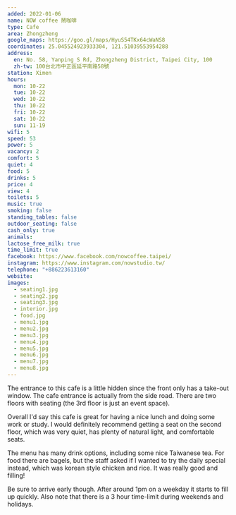```yaml
---
added: 2022-01-06
name: NOW coffee 鬧咖啡
type: Cafe
area: Zhongzheng
google_maps: https://goo.gl/maps/HyuS54TKx64cWaNS8
coordinates: 25.045524923933304, 121.51039553954288
address:
  en: No. 58, Yanping S Rd, Zhongzheng District, Taipei City, 100
  zh-tw: 100台北市中正區延平南路58號
station: Ximen
hours:
  mon: 10-22
  tue: 10-22
  wed: 10-22
  thu: 10-22
  fri: 10-22
  sat: 10-22
  sun: 11-19
wifi: 5
speed: 53
power: 5
vacancy: 2
comfort: 5
quiet: 4
food: 5
drinks: 5
price: 4
view: 4
toilets: 5
music: true
smoking: false
standing_tables: false
outdoor_seating: false
cash_only: true
animals: 
lactose_free_milk: true
time_limit: true
facebook: https://www.facebook.com/nowcoffee.taipei/
instagram: https://www.instagram.com/nowstudio.tw/
telephone: "+886223613160"
website: 
images:
  - seating1.jpg
  - seating2.jpg
  - seating3.jpg
  - interior.jpg
  - food.jpg
  - menu1.jpg
  - menu2.jpg
  - menu3.jpg
  - menu4.jpg
  - menu5.jpg
  - menu6.jpg
  - menu7.jpg
  - menu8.jpg
---
```


The entrance to this cafe is a little hidden since the front only has a take-out window. The cafe entrance is actually from the side road. There are two floors with seating (the 3rd floor is just an event space).

Overall I'd say this cafe is great for having a nice lunch and doing some work or study. I would definitely recommend getting a seat on the second floor, which was very quiet, has plenty of natural light, and comfortable seats.

The menu has many drink options, including some nice Taiwanese tea. For food there are bagels, but the staff asked if I wanted to try the daily special instead, which was korean style chicken and rice. It was really good and filling!

Be sure to arrive early though. After around 1pm on a weekday it starts to fill up quickly. Also note that there is a 3 hour time-limit during weekends and holidays.
